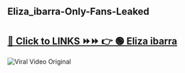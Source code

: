 
 ## Eliza_ibarra-Only-Fans-Leaked

# <h2><a href="https://clipsfans.com/Eliza_ibarra&ref=git">🔗 Click to LINKS ⏩⏩ 👉 🟢 Eliza ibarra </a></h2>

<a href="https://clipsfans.com/Eliza_ibarra&ref=git" rel="nofollow" data-target="animated-image.originalLink"><img src="https://i.ibb.co.com/xMMVF88/686577567.gif" alt="Viral Video Original" style="max-width: 100%; display: inline-block;" data-target="animated-image.originalImage"></a>
